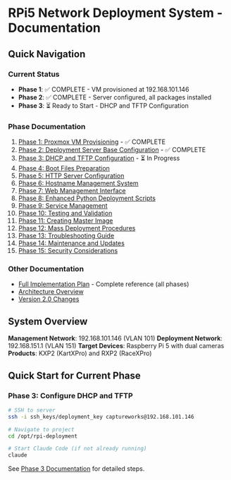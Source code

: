# RPi5 Network Deployment System - Documentation

## Quick Navigation

### Current Status
- **Phase 1**: ✅ COMPLETE - VM provisioned at 192.168.101.146
- **Phase 2**: ✅ COMPLETE - Server configured, all packages installed
- **Phase 3**: ⏳ Ready to Start - DHCP and TFTP Configuration

### Phase Documentation

1. [Phase 1: Proxmox VM Provisioning](phases/Phase_1_Proxmox_VM_Provisioning.md) - ✅ COMPLETE
2. [Phase 2: Deployment Server Base Configuration](phases/Phase_2_Base_Configuration.md) - ✅ COMPLETE
3. [Phase 3: DHCP and TFTP Configuration](phases/Phase_3_DHCP_TFTP.md) - ⏳ In Progress
4. [Phase 4: Boot Files Preparation](phases/Phase_4_Boot_Files.md)
5. [Phase 5: HTTP Server Configuration](phases/Phase_5_HTTP_Server.md)
6. [Phase 6: Hostname Management System](phases/Phase_6_Hostname_Management.md)
7. [Phase 7: Web Management Interface](phases/Phase_7_Web_Interface.md)
8. [Phase 8: Enhanced Python Deployment Scripts](phases/Phase_8_Python_Scripts.md)
9. [Phase 9: Service Management](phases/Phase_9_Service_Management.md)
10. [Phase 10: Testing and Validation](phases/Phase_10_Testing.md)
11. [Phase 11: Creating Master Image](phases/Phase_11_Master_Image.md)
12. [Phase 12: Mass Deployment Procedures](phases/Phase_12_Mass_Deployment.md)
13. [Phase 13: Troubleshooting Guide](phases/Phase_13_Troubleshooting.md)
14. [Phase 14: Maintenance and Updates](phases/Phase_14_Maintenance.md)
15. [Phase 15: Security Considerations](phases/Phase_15_Security.md)

### Other Documentation

- [Full Implementation Plan](RPI_NETWORK_DEPLOYMENT_IMPLEMENTATION_PLAN.md) - Complete reference (all phases)
- [Architecture Overview](RPI_NETWORK_DEPLOYMENT_IMPLEMENTATION_PLAN.md#architecture-overview)
- [Version 2.0 Changes](RPI_NETWORK_DEPLOYMENT_IMPLEMENTATION_PLAN.md#summary-of-major-changes-v20)

## System Overview

**Management Network**: 192.168.101.146 (VLAN 101)
**Deployment Network**: 192.168.151.1 (VLAN 151)
**Target Devices**: Raspberry Pi 5 with dual cameras
**Products**: KXP2 (KartXPro) and RXP2 (RaceXPro)

## Quick Start for Current Phase

### Phase 3: Configure DHCP and TFTP
```bash
# SSH to server
ssh -i ssh_keys/deployment_key captureworks@192.168.101.146

# Navigate to project
cd /opt/rpi-deployment

# Start Claude Code (if not already running)
claude
```

See [Phase 3 Documentation](phases/Phase_3_DHCP_TFTP.md) for detailed steps.
